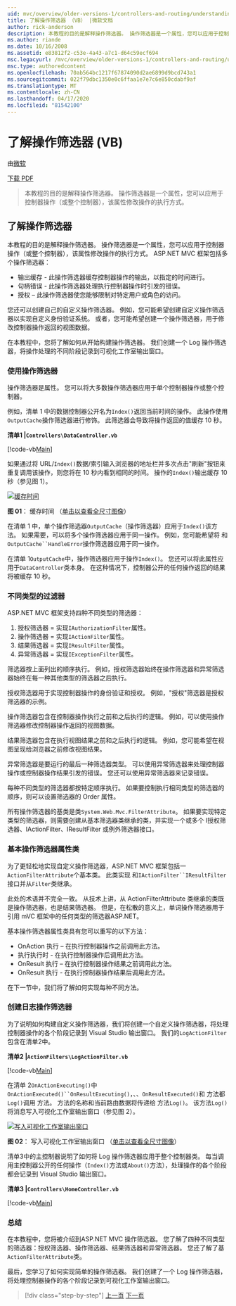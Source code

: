 ```yaml
---
uid: mvc/overview/older-versions-1/controllers-and-routing/understanding-action-filters-vb
title: 了解操作筛选器 （VB） |微软文档
author: rick-anderson
description: 本教程的目的是解释操作筛选器。 操作筛选器是一个属性，您可以应用于控制器操作或整个控制器...
ms.author: riande
ms.date: 10/16/2008
ms.assetid: e83812f2-c53e-4a43-a7c1-d64c59ecf694
msc.legacyurl: /mvc/overview/older-versions-1/controllers-and-routing/understanding-action-filters-vb
msc.type: authoredcontent
ms.openlocfilehash: 70ab564bc1217f67874090d2ae6899d9bcd743a1
ms.sourcegitcommit: 022f79dbc1350e0c6ffaa1e7e7c6e850cdabf9af
ms.translationtype: MT
ms.contentlocale: zh-CN
ms.lasthandoff: 04/17/2020
ms.locfileid: "81542100"
---
```

# <a name="understanding-action-filters-vb"></a>了解操作筛选器 (VB)

由[微软](https://github.com/microsoft)

[下载 PDF](https://download.microsoft.com/download/e/f/3/ef3f2ff6-7424-48f7-bdaa-180ef64c3490/ASPNET_MVC_Tutorial_14_VB.pdf)

> 本教程的目的是解释操作筛选器。 操作筛选器是一个属性，您可以应用于控制器操作（或整个控制器），该属性修改操作的执行方式。

## <a name="understanding-action-filters"></a>了解操作筛选器

本教程的目的是解释操作筛选器。 操作筛选器是一个属性，您可以应用于控制器操作（或整个控制器），该属性修改操作的执行方式。 ASP.NET MVC 框架包括多个操作筛选器：

- 输出缓存 - 此操作筛选器缓存控制器操作的输出，以指定的时间进行。
- 句柄错误 - 此操作筛选器处理执行控制器操作时引发的错误。
- 授权 – 此操作筛选器使您能够限制对特定用户或角色的访问。

您还可以创建自己的自定义操作筛选器。 例如，您可能希望创建自定义操作筛选器以实现自定义身份验证系统。 或者，您可能希望创建一个操作筛选器，用于修改控制器操作返回的视图数据。

在本教程中，您将了解如何从开始构建操作筛选器。 我们创建一个 Log 操作筛选器，将操作处理的不同阶段记录到可视化工作室输出窗口。

### <a name="using-an-action-filter"></a>使用操作筛选器

操作筛选器是属性。 您可以将大多数操作筛选器应用于单个控制器操作或整个控制器。

例如，清单 1 中的数据控制器公开名为`Index()`返回当前时间的操作。 此操作使用`OutputCache`操作筛选器进行修饰。 此筛选器会导致将操作返回的值缓存 10 秒。

**清单1 |`Controllers\DataController.vb`**

[!code-vb[Main](understanding-action-filters-vb/samples/sample1.vb)]

如果通过将 URL/`Index()`数据/索引输入浏览器的地址栏并多次点击"刷新"按钮来重复调用该操作，则您将在 10 秒内看到相同的时间。 操作的`Index()`输出缓存 10 秒（参见图 1）。

[![缓存时间](understanding-action-filters-vb/_static/image2.png)](understanding-action-filters-vb/_static/image1.png)

**图 01**： 缓存时间 （[单击以查看全尺寸图像](understanding-action-filters-vb/_static/image3.png)）

在清单 1 中，单个操作筛选器`OutputCache`（操作筛选器）应用于`Index()`该方法。 如果需要，可以将多个操作筛选器应用于同一操作。 例如，您可能希望将 和`OutputCache``HandleError`操作筛选器应用于同一操作。

在清单 1`OutputCache`中，操作筛选器应用于操作`Index()`。 您还可以将此属性应用于`DataController`类本身。 在这种情况下，控制器公开的任何操作返回的结果将被缓存 10 秒。

### <a name="the-different-types-of-filters"></a>不同类型的过滤器

ASP.NET MVC 框架支持四种不同类型的筛选器：

1. 授权筛选器 = 实现`IAuthorizationFilter`属性。
2. 操作筛选器 = 实现`IActionFilter`属性。
3. 结果筛选器 = 实现`IResultFilter`属性。
4. 异常筛选器 = 实现`IExceptionFilter`属性。

筛选器按上面列出的顺序执行。 例如，授权筛选器始终在操作筛选器和异常筛选器始终在每一种其他类型的筛选器之后执行。

授权筛选器用于实现控制器操作的身份验证和授权。 例如，"授权"筛选器是授权筛选器的示例。

操作筛选器包含在控制器操作执行之前和之后执行的逻辑。 例如，可以使用操作筛选器修改控制器操作返回的视图数据。

结果筛选器包含在执行视图结果之前和之后执行的逻辑。 例如，您可能希望在视图呈现给浏览器之前修改视图结果。

异常筛选器是要运行的最后一种筛选器类型。 可以使用异常筛选器来处理控制器操作或控制器操作结果引发的错误。 您还可以使用异常筛选器来记录错误。

每种不同类型的筛选器都按特定顺序执行。 如果要控制执行相同类型的筛选器的顺序，则可以设置筛选器的 Order 属性。

所有操作筛选器的基类是类`System.Web.Mvc.FilterAttribute`。 如果要实现特定类型的筛选器，则需要创建从基本筛选器类继承的类，并实现一个或多个 I授权筛选器、IActionFilter、IResultFilter 或例外筛选器接口。

### <a name="the-base-actionfilterattribute-class"></a>基本操作筛选器属性类

为了更轻松地实现自定义操作筛选器，ASP.NET MVC 框架包括一`ActionFilterAttribute`个基本类。 此类实现 和`IActionFilter``IResultFilter`接口并从`Filter`类继承。

此处的术语并不完全一致。 从技术上讲，从 ActionFilterAttribute 类继承的类既是操作筛选器，也是结果筛选器。 但是，在松散的意义上，单词操作筛选器用于引用 mVC 框架中的任何类型的筛选器ASP.NET。

基本操作筛选器属性类具有您可以重写的以下方法：

- OnAction 执行 – 在执行控制器操作之前调用此方法。
- 执行执行时 - 在执行控制器操作后调用此方法。
- OnResult 执行 – 在执行控制器操作结果之前调用此方法。
- OnResult 执行 - 在执行控制器操作结果后调用此方法。

在下一节中，我们将了解如何实现每种不同方法。

### <a name="creating-a-log-action-filter"></a>创建日志操作筛选器

为了说明如何构建自定义操作筛选器，我们将创建一个自定义操作筛选器，将处理控制器操作的各个阶段记录到 Visual Studio 输出窗口。 我们的`LogActionFilter`包含在清单2中。

**清单2 |`ActionFilters\LogActionFilter.vb`**

[!code-vb[Main](understanding-action-filters-vb/samples/sample2.vb)]

在清单 2`OnActionExecuting()`中`OnActionExecuted()``OnResultExecuting()`，、、`OnResultExecuted()`和 方法都`Log()`调用 方法。 方法的名称和当前路由数据将传递给 方法`Log()`。 该方法`Log()`将消息写入可视化工作室输出窗口（参见图 2）。

[![写入可视化工作室输出窗口](understanding-action-filters-vb/_static/image5.png)](understanding-action-filters-vb/_static/image4.png)

**图 02**： 写入可视化工作室输出窗口 （[单击以查看全尺寸图像](understanding-action-filters-vb/_static/image6.png)）

清单3中的主控制器说明了如何将 Log 操作筛选器应用于整个控制器类。 每当调用主控制器公开的任何操作（`Index()`方法或`About()`方法），处理操作的各个阶段都会记录到 Visual Studio 输出窗口。

**清单3 |`Controllers\HomeController.vb`**

[!code-vb[Main](understanding-action-filters-vb/samples/sample3.vb)]

### <a name="summary"></a>总结

在本教程中，您将被介绍到ASP.NET MVC 操作筛选器。 您了解了四种不同类型的筛选器：授权筛选器、操作筛选器、结果筛选器和异常筛选器。 您还了解了基`ActionFilterAttribute`类。

最后，您学习了如何实现简单的操作筛选器。 我们创建了一个 Log 操作筛选器，将处理控制器操作的各个阶段记录到可视化工作室输出窗口。

> [!div class="step-by-step"]
> [上一页](asp-net-mvc-routing-overview-vb.md)
> [下一页](improving-performance-with-output-caching-vb.md)
